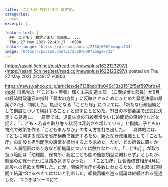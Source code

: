 ```yaml
---
title:  こども庁 検討どまり 自民案…  
categories:
- news
excerpt: |
  
feature_text: |
  ##  こども庁 検討どまり 自民案…  ...
  Thu, 27 May 2021 22:48:17  +0900
feature_image: "https://picsum.photos/2560/600?image=733"
image: "https://picsum.photos/2560/600?image=733"
---
```


[https://asahi.5ch.net/test/read.cgi/newsplus/1622123297/](https://asahi.5ch.net/test/read.cgi/newsplus/1622123297/)
posted on Thu, 27 May 2021 22:48:17  +0900

<!--more-->

https://news.yahoo.co.jp/articles/de7138bab1fb046c13a31512f5ef597bfba4ded4 自民党の「『こども・若者』輝く未来創造本部」（二階俊博本部長）が6月の経済財政運営の指針「骨太の方針」に反映させるためにまとめた緊急決議の原案が27日、判明した。焦点となる「こども庁」については、「新たな行政組織として創設について検討すること」と記すにとどめた。31日の本部会議で正式に決定する見通し。 　原案では、児童生徒の自殺者増やいじめ問題の深刻化などを捉え、「こども・若者を取り巻く状況は深刻さを増している」と指摘。子どもの視点で政策を作る「こどもまんなか」の考え方を打ち出した。 　具体的には、子どもに関する政策を省庁横断で推進するため、新たな行政組織として「こども庁」の創設と担当閣僚の設置を検討するよう求めた。だが、どの府省に置くかや、人員配置のあり方など組織論については触れなかった。「こども庁」が取り扱う範囲は「幼稚園、保育所、認定こども園の施設類型に関わらず」としたが、懸案の幼保一元化には踏み込まなかった。 　「こども庁」は菅義偉首相が4月に創設への意欲を表明した。だが、関係府省庁が多数にわたるため、同本部は短期間で結論づけるべきではないと判断した。組織再編を巡る議論は継続される見通しだ。 つづきはソースにて
